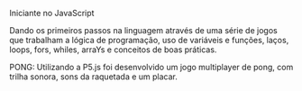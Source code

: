 Iniciante no JavaScript 

Dando os primeiros passos na linguagem através de uma série de jogos que trabalham a lógica de programação, uso de variáveis e funções, laços, loops, fors, whiles, arraYs e conceitos de boas práticas. 


PONG: Utilizando a P5.js foi desenvolvido um jogo multiplayer de pong, com trilha sonora, sons da raquetada e um placar. 

